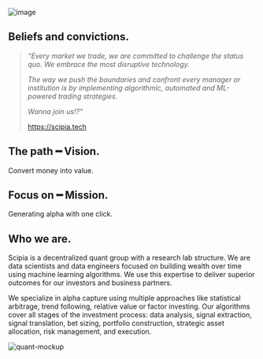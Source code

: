 ![image](https://user-images.githubusercontent.com/120015113/206425566-2c9f0ff7-5c2e-44d9-beda-9426dcb1e335.png)

<h2> Beliefs and convictions. </h2>

> _“Every market we trade, we are committed to challenge the status quo. We embrace the most disruptive technology._
> 
> _The way we push the boundaries and confront every manager or institution is by implementing algorithmic, automated and ML-powered trading strategies._
> 
> _Wanna join us!?”_
>
> https://scipia.tech


<h2> The path ━ Vision. </h2>

Convert money into value.

<h2> Focus on ━ Mission. </h2>

Generating alpha with one click.

<h2> Who we are. </h2>

Scipia is a decentralized quant group with a research lab structure. We are data scientists and data engineers focused on building wealth over time using machine learning algorithms. We use this expertise to deliver superior outcomes for our investors and business partners.

We specialize in alpha capture using multiple approaches like statistical arbitrage, trend following, relative value or factor investing. Our algorithms cover all stages of the investment process: data analysis, signal extraction, signal translation, bet sizing, portfolio construction, strategic asset allocation, risk management, and execution.


![quant-mockup](https://user-images.githubusercontent.com/120015113/206424671-b2ca318a-ff58-4c5f-9813-2e7769035cea.png)
